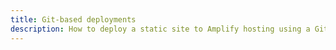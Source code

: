 ```yaml
---
title: Git-based deployments
description: How to deploy a static site to Amplify hosting using a Git repo
---
```


<inline-fragment platform="js" src="~/guides/hosting/fragments/git-based-deployments.md"></inline-fragment>